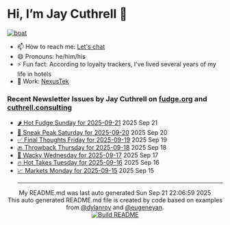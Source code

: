 # Hi, I’m Jay Cuthrell 👋

[![boat](https://cuthrell.com/boat.jpg)](https://cuthrell.com)

- 📫 How to reach me: [Let's chat](https://jaycuthrell.com/contact/)
- 😄 Pronouns: he/him/his
- ⚡ Fun fact: According to loyalty trackers, I've lived several years of my life in hotels
- 💼 Work: [NexusTek](https://nexustek.com)

### Recent Newsletter Issues by Jay Cuthrell on [fudge.org](https://fudge.org) and [cuthrell.consulting](https://cuthrell.consulting)
 - [🌶️ Hot Fudge Sunday for 2025-09-21](https://fudge.org/archive/hot-fudge-sunday-for-2025-09-21/) 2025 Sep 21
 - [🔮 Sneak Peak Saturday for 2025-09-20](https://fudge.org/archive/sneak-peak-saturday-for-2025-09-20/) 2025 Sep 20
 - [✅ Final Thoughts Friday for 2025-09-19](https://fudge.org/archive/final-thoughts-friday-for-2025-09-19/) 2025 Sep 19
 - [🔙 Throwback Thursday for 2025-09-18](https://fudge.org/archive/throwback-thursday-for-2025-09-18/) 2025 Sep 18
 - [🤪 Wacky Wednesday for 2025-09-17](https://fudge.org/archive/wacky-wednesday-for-2025-09-17/) 2025 Sep 17
 - [🔥 Hot Takes Tuesday for 2025-09-16](https://fudge.org/archive/hot-takes-tuesday-for-2025-09-16/) 2025 Sep 16
 - [📈 Markets Monday for 2025-09-15](https://fudge.org/archive/markets-monday-for-2025-09-15/) 2025 Sep 15<hr>
<div align="center">
My README.md was last auto generated Sun Sep 21 22:06:59 2025
<br>
  <link href="https://github.com/jaycuthrell" rel="me">
  <link href="https://fudge.org" rel="me">
This auto generated README.md file is created by code based on examples from <a href="https://towardsdatascience.com/auto-updating-your-github-profile-with-python-cde87b638168" target="_blank">@dylanroy</a> and <a href="https://github.com/eugeneyan" target="_blank">@eugeneyan</a>.
<br>
<a href="https://github.com/JayCuthrell/JayCuthrell/actions"><img src="https://github.com/JayCuthrell/JayCuthrell/workflows/cron/badge.svg?branch=master" align="center" alt="Build README"></a>
</div>
